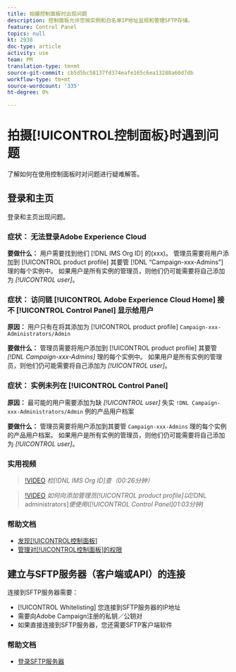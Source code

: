 ```yaml
---
title: 拍摄控制面板时出现问题
description: 控制面板允许您按实例和白名单IP地址监视和管理SFTP存储。
feature: Control Panel
topics: null
kt: 2938
doc-type: article
activity: use
team: PM
translation-type: tm+mt
source-git-commit: cb5d5bc58137fd374eafe165c6ea13288a60d7db
workflow-type: tm+mt
source-wordcount: '335'
ht-degree: 0%

---
```



# 拍摄[!UICONTROL控制面板}时遇到问题

了解如何在使用控制面板时对问题进行疑难解答。

## 登录和主页

登录和主页出现问题。

### 症状： 无法登录Adobe Experience Cloud

**要做什么：**
用户需要找到他们 [!DNL IMS Org ID] 的(xxx)。 管理员需要将用户添加到 [!UICONTROL product profile] 其要管 [!DNL “Campaign-xxx-Admins”] 理的每个实例中。 如果用户是所有实例的管理员，则他们仍可能需要将自己添加为 *[!UICONTROL user]*。

### 症状： 访问链 [!UICONTROL Adobe Experience Cloud Home] 接不 [!UICONTROL Control Panel] 显示给用户

**原因：**
用户只有在将其添加为 [!UICONTROL product profile] `Campaign-xxx-Administrators/Admin`

**要做什么：**
管理员需要将用户添加到 [!UICONTROL product profile] 其要管 *[!DNL Campaign-xxx-Admins]* 理的每个实例中。 如果用户是所有实例的管理员，则他们仍可能需要将自己添加为 *[!UICONTROL user]*。

### 症状： 实例未列在 [!UICONTROL Control Panel]

**原因：**
最可能的用户需要添加为缺 *[!UICONTROL user]* 失实 `!DNL Campaign-xxx-Administrators/Admin` 例的产品用户档案

**要做什么：**
管理员需要将用户添加到其要管 `Campaign-xxx-Admins` 理的每个实例的产品用户档案。 如果用户是所有实例的管理员，则他们仍可能需要将自己添加为 *[!UICONTROL user]*。

### 实用视频

>[!VIDEO](https://video.tv.adobe.com/v/27183?quality=12)
*检[!DNL IMS Org ID]查（00:26分钟）*

>[!VIDEO](https://video.tv.adobe.com/v/27147?quality=12)
*如何向添加管理员[!UICONTROL product profile]以&#x200B;*[!DNL administrators]*便使用([!UICONTROL Control Panel]01:03分钟)*

### 帮助文档

* [发现[!UICONTROL控制面板]](https://helpx.adobe.com/campaign/kb/control-panel-overview.html)
* [管理对[!UICONTROL控制面板]的权限](https://helpx.adobe.com/campaign/kb/control-panel-access.html)

## 建立与SFTP服务器（客户端或API）的连接

连接到SFTP服务器需要：

* [!UICONTROL Whitelisting] 您连接到SFTP服务器的IP地址
* 需要向Adobe Campaign注册的私钥／公钥对
* 如果直接连接到SFTP服务器，您还需要SFTP客户端软件

### 帮助文档

* [登录SFTP服务器](https://helpx.adobe.com/campaign/kb/control-panel-sftp.html#LoggingintoyourSFTPserver)

